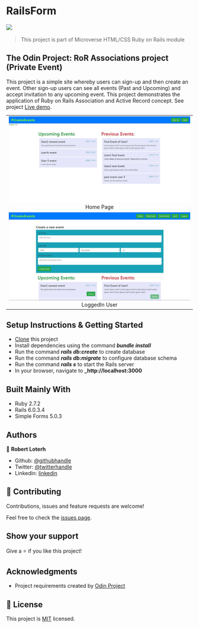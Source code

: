 # RailsForm

![](https://img.shields.io/badge/Microverse-blueviolet)
> This project is part of Microverse HTML/CSS Ruby on Rails module

## The Odin Project: RoR Associations project (Private Event)

This project is a simple site whereby users can sign-up and then create an event. Other sign-up users can see all events (Past and Upcoming) and accept invitation to any upcoming event. This project demonstrates the application of Ruby on Rails Association and Active Record concept. See project [Live demo](https://git.heroku.com/nameless-peak-10668.git).

| |
|:-------------------------:|
| <img width="800" alt="Home Page" src="app/assets/images/screenshot_1.jpg">  Home Page |
| <img width="800" alt="Authorized user" src="app/assets/images/screenshot_2.jpg"> LoggedIn User |


## Setup Instructions & Getting Started

- [Clone](https://github.com/rloterh/PrivateEvents.git) this project
- Install dependencies using the command **_bundle install_**
- Run the command **_rails db:create_** to create database
- Run the command **_rails db:migrate_** to configure database schema
- Run the command **_rails s_** to start the Rails server
- In your browser, navigate to  **_http://localhost:3000**
  

## Built Mainly With

- Ruby 2.7.2
- Rails 6.0.3.4
- Simple Forms 5.0.3


## Authors
👤 **Robert Loterh**

- Github: [@githubhandle](https://github.com/rloterh)
- Twitter: [@twitterhandle](https://twitter.com/RLoterh )
- Linkedin: [linkedin](https://www.linkedin.com/in/robert-loterh)

## 🤝 Contributing

Contributions, issues and feature requests are welcome!

Feel free to check the [issues page](https://github.com/rloterh/PrivateEvents/issues).

## Show your support

Give a ⭐️ if you like this project!

## Acknowledgments

- Project requirements created by [Odin Project](https://www.theodinproject.com/)

## 📝 License

This project is [MIT](lic.url) licensed.
